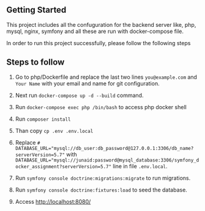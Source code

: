 ## Getting Started

This project includes all the confuguration for the backend server like, php, mysql, nginx, symfony and all these are run with docker-compose file.

In order to run this project successfully, please follow the following steps

## Steps to follow

1. Go to php/Dockerfile and replace the last two lines `you@example.com` and `Your Name` with
   your email and name for git configuration.

2. Next run `docker-compose up -d --build` command.

3. Run `docker-compose exec php /bin/bash` to access php docker shell

4. Run `composer install`

5. Than copy `cp .env .env.local`

6. Replace `# DATABASE_URL="mysql://db_user:db_password@127.0.0.1:3306/db_name?serverVersion=5.7"` with `DATABASE_URL="mysql://junaid:password@mysql_database:3306/symfony_docker_assignment?serverVersion=5.7"` line in file `.env.local`.

7. Run `symfony console doctrine:migrations:migrate` to run migrations.

8. Run `symfony console doctrine:fixtures:load` to seed the database.

9. Access [http://localhost:8080/](http://localhost:8080/)
